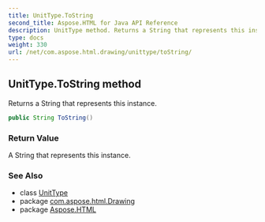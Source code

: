 ```yaml
---
title: UnitType.ToString
second_title: Aspose.HTML for Java API Reference
description: UnitType method. Returns a String that represents this instance
type: docs
weight: 330
url: /net/com.aspose.html.drawing/unittype/toString/
---
```

## UnitType.ToString method

Returns a String that represents this instance.

```java
public String ToString()
```

### Return Value

A String that represents this instance.

### See Also

* class [UnitType](../)
* package [com.aspose.html.Drawing](../../unittype/)
* package [Aspose.HTML](../../../)
